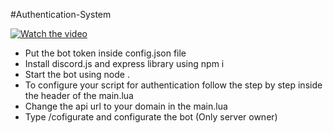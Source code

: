 #Authentication-System

[![Watch the video](https://www.gratispng.com/png-3zqbgo/)](https://streamable.com/2cid2a)

* Put the bot token inside config.json file
* Install discord.js and express library using npm i
* Start the bot using node .
* To configure your script for authentication follow the step by step inside the header of the main.lua
* Change the api url to your domain in the main.lua
* Type /cofigurate and configurate the bot (Only server owner)
